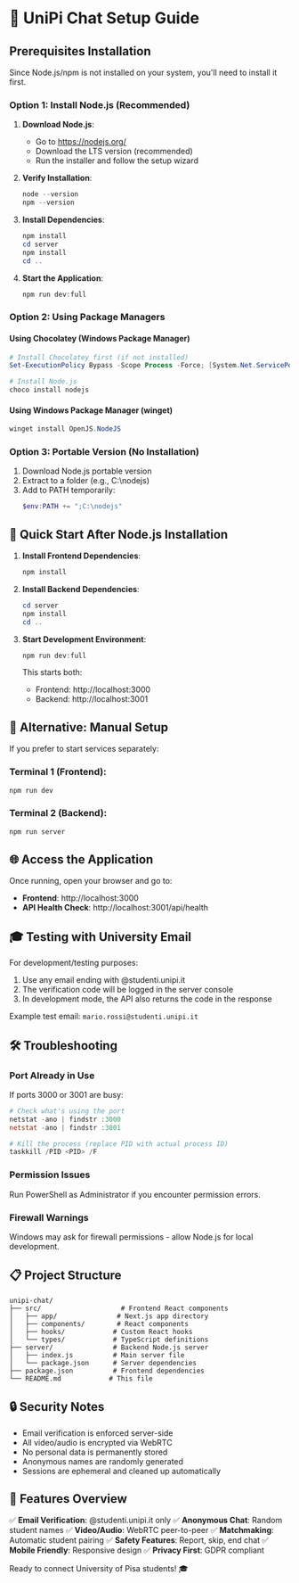 # 🚀 UniPi Chat Setup Guide

## Prerequisites Installation

Since Node.js/npm is not installed on your system, you'll need to install it first.

### Option 1: Install Node.js (Recommended)

1. **Download Node.js**:
   - Go to https://nodejs.org/
   - Download the LTS version (recommended)
   - Run the installer and follow the setup wizard

2. **Verify Installation**:
   ```powershell
   node --version
   npm --version
   ```

3. **Install Dependencies**:
   ```powershell
   npm install
   cd server
   npm install
   cd ..
   ```

4. **Start the Application**:
   ```powershell
   npm run dev:full
   ```

### Option 2: Using Package Managers

#### Using Chocolatey (Windows Package Manager)
```powershell
# Install Chocolatey first (if not installed)
Set-ExecutionPolicy Bypass -Scope Process -Force; [System.Net.ServicePointManager]::SecurityProtocol = [System.Net.ServicePointManager]::SecurityProtocol -bor 3072; iex ((New-Object System.Net.WebClient).DownloadString('https://community.chocolatey.org/install.ps1'))

# Install Node.js
choco install nodejs
```

#### Using Windows Package Manager (winget)
```powershell
winget install OpenJS.NodeJS
```

### Option 3: Portable Version (No Installation)

1. Download Node.js portable version
2. Extract to a folder (e.g., C:\nodejs)
3. Add to PATH temporarily:
   ```powershell
   $env:PATH += ";C:\nodejs"
   ```

## 🎯 Quick Start After Node.js Installation

1. **Install Frontend Dependencies**:
   ```powershell
   npm install
   ```

2. **Install Backend Dependencies**:
   ```powershell
   cd server
   npm install
   cd ..
   ```

3. **Start Development Environment**:
   ```powershell
   npm run dev:full
   ```

   This starts both:
   - Frontend: http://localhost:3000
   - Backend: http://localhost:3001

## 🔧 Alternative: Manual Setup

If you prefer to start services separately:

### Terminal 1 (Frontend):
```powershell
npm run dev
```

### Terminal 2 (Backend):
```powershell
npm run server
```

## 🌐 Access the Application

Once running, open your browser and go to:
- **Frontend**: http://localhost:3000
- **API Health Check**: http://localhost:3001/api/health

## 🎓 Testing with University Email

For development/testing purposes:
1. Use any email ending with @studenti.unipi.it
2. The verification code will be logged in the server console
3. In development mode, the API also returns the code in the response

Example test email: `mario.rossi@studenti.unipi.it`

## 🛠️ Troubleshooting

### Port Already in Use
If ports 3000 or 3001 are busy:
```powershell
# Check what's using the port
netstat -ano | findstr :3000
netstat -ano | findstr :3001

# Kill the process (replace PID with actual process ID)
taskkill /PID <PID> /F
```

### Permission Issues
Run PowerShell as Administrator if you encounter permission errors.

### Firewall Warnings
Windows may ask for firewall permissions - allow Node.js for local development.

## 📋 Project Structure

```
unipi-chat/
├── src/                    # Frontend React components
│   ├── app/               # Next.js app directory
│   ├── components/        # React components
│   ├── hooks/            # Custom React hooks
│   └── types/            # TypeScript definitions
├── server/               # Backend Node.js server
│   ├── index.js          # Main server file
│   └── package.json      # Server dependencies
├── package.json          # Frontend dependencies
└── README.md            # This file
```

## 🔒 Security Notes

- Email verification is enforced server-side
- All video/audio is encrypted via WebRTC
- No personal data is permanently stored
- Anonymous names are randomly generated
- Sessions are ephemeral and cleaned up automatically

## 🎯 Features Overview

✅ **Email Verification**: @studenti.unipi.it only
✅ **Anonymous Chat**: Random student names
✅ **Video/Audio**: WebRTC peer-to-peer
✅ **Matchmaking**: Automatic student pairing
✅ **Safety Features**: Report, skip, end chat
✅ **Mobile Friendly**: Responsive design
✅ **Privacy First**: GDPR compliant

Ready to connect University of Pisa students! 🎓
